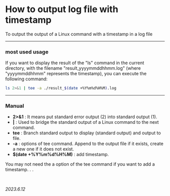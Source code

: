 # How to output log file with timestamp

>
To output the output of a Linux command with a timestamp in a log file

---
### most used usage
If you want to display the result of the "ls" command in the current directory, with the filename "result_yyyymmddhhmm.log" (where "yyyymmddhhmm" represents the timestamp), you can execute the following command:
```sh
ls 2>&1 | tee -a ./result_$(date +%Y%m%d%H%M).log
```
---
### Manual


* **2>&1** : It means put standard error output (2) into standard output (1).
* **|** : Used to bridge the standard output of a Linux command to the next command.
* **tee** : Branch standard output to display (standard output) and output to file.
* **-a** : options of tee command. Append to the output file if it exists, create a new one if it does not exist.
* **$(date +%Y%m%d%H%M)** : add timestamp.

You may not need the a option of the tee command if you want to add a timestamp. . .

<br>

*2023.6.12*

